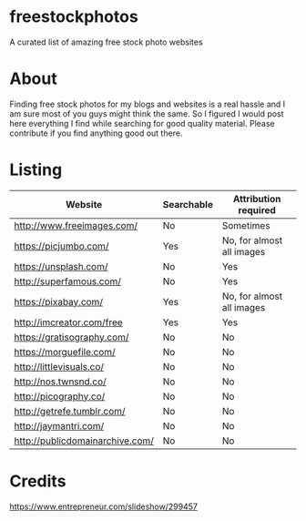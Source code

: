 # freestockphotos
A curated list of amazing free stock photo websites

# About
Finding free stock photos for my blogs and websites is a real hassle and I am sure most of you guys might think the same. So I figured I would post here everything I find while searching for good quality material.
Please contribute if you find anything good out there.

# Listing
Website | Searchable | Attribution required
--- | --- | ---
http://www.freeimages.com/  | No | Sometimes 
https://picjumbo.com/ | Yes | No, for almost all images 
https://unsplash.com/ | No | Yes 
http://superfamous.com/ | No | Yes 
https://pixabay.com/ | Yes | No, for almost all images 
http://imcreator.com/free | Yes | Yes 
https://gratisography.com/ | No | No 
https://morguefile.com/ | No | No 
http://littlevisuals.co/ | No | No 
http://nos.twnsnd.co/ | No | No 
http://picography.co/ | No | No 
http://getrefe.tumblr.com/ | No | No 
http://jaymantri.com/ | No | No 
http://publicdomainarchive.com/ | No | No 

# Credits
https://www.entrepreneur.com/slideshow/299457
